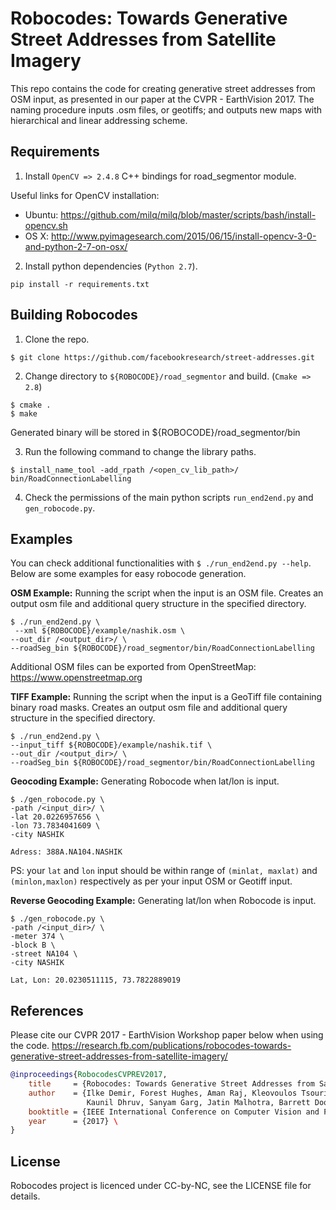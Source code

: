 # Robocodes: Towards Generative Street Addresses from Satellite Imagery

This repo contains the code for creating generative street addresses from OSM input, as presented in our paper at the CVPR - EarthVision 2017. The naming procedure inputs .osm files, or geotiffs; and outputs new maps with hierarchical and linear addressing scheme. 

## Requirements

1. Install ``OpenCV => 2.4.8`` C++ bindings for road_segmentor module.

Useful links for OpenCV installation:

- Ubuntu: https://github.com/milq/milq/blob/master/scripts/bash/install-opencv.sh
- OS X: http://www.pyimagesearch.com/2015/06/15/install-opencv-3-0-and-python-2-7-on-osx/

2. Install python dependencies (``Python 2.7``).

``pip install -r requirements.txt``

## Building Robocodes
1. Clone the repo.

``$ git clone https://github.com/facebookresearch/street-addresses.git``

2. Change directory to ``${ROBOCODE}/road_segmentor`` and build. (``Cmake => 2.8``)

```
$ cmake .
$ make
```

Generated binary will be stored in ${ROBOCODE}/road_segmentor/bin

3. Run the following command to change the library paths.

``$ install_name_tool -add_rpath /<open_cv_lib_path>/ bin/RoadConnectionLabelling``

4. Check the permissions of the main python scripts ``run_end2end.py`` and ``gen_robocode.py``.


## Examples
You can check additional functionalities with ``$ ./run_end2end.py --help``. Below are some examples for easy robocode generation.

**OSM Example:** Running the script when the input is an OSM file. Creates an output osm file and additional query structure in the specified directory.

```
$ ./run_end2end.py \
 --xml ${ROBOCODE}/example/nashik.osm \
--out_dir /<output_dir>/ \
--roadSeg_bin ${ROBOCODE}/road_segmentor/bin/RoadConnectionLabelling 
```

Additional OSM files can be exported from OpenStreetMap: https://www.openstreetmap.org

**TIFF Example:** Running the script when the input is a GeoTiff file containing binary road masks. Creates an output osm file and additional query structure in the specified directory.

```
$ ./run_end2end.py \
--input_tiff ${ROBOCODE}/example/nashik.tif \
--out_dir /<output_dir>/ \
--roadSeg_bin ${ROBOCODE}/road_segmentor/bin/RoadConnectionLabelling
```

**Geocoding Example:** Generating Robocode when lat/lon is input.

```
$ ./gen_robocode.py \
-path /<input_dir>/ \
-lat 20.0226957656 \
-lon 73.7834041609 \
-city NASHIK
```

``Adress: 388A.NA104.NASHIK ``

PS: your ``lat`` and ``lon`` input should be within range of ``(minlat, maxlat)`` and ``(minlon,maxlon)`` respectively as per your input OSM or Geotiff input.

**Reverse Geocoding Example:** Generating lat/lon when Robocode is input.

```
$ ./gen_robocode.py \
-path /<input_dir>/ \
-meter 374 \
-block B \
-street NA104 \
-city NASHIK
```

``Lat, Lon: 20.0230511115, 73.7822889019``

## References
Please cite our CVPR 2017 - EarthVision Workshop paper below when using the code. 
https://research.fb.com/publications/robocodes-towards-generative-street-addresses-from-satellite-imagery/

```bibtex
@inproceedings{RobocodesCVPREV2017,
    title     = {Robocodes: Towards Generative Street Addresses from Satellite Imagery},
    author    = {Ilke Demir, Forest Hughes, Aman Raj, Kleovoulos Tsourides, Divyaa Ravichandran, Suryanarayana Murthy,
                 Kaunil Dhruv, Sanyam Garg, Jatin Malhotra, Barrett Doo, Grace Kermani, Ramesh Raskar},
    booktitle = {IEEE International Conference on Computer Vision and Pattern Recognition, EARTHVISION Workshop},
    year      = {2017} \
}
```

## License
Robocodes project is licenced under CC-by-NC, see the LICENSE file for details.
